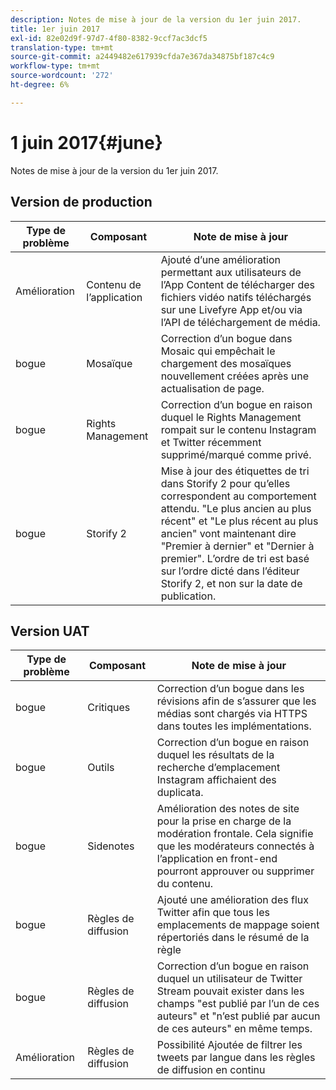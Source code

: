 ```yaml
---
description: Notes de mise à jour de la version du 1er juin 2017.
title: 1er juin 2017
exl-id: 82e02d9f-97d7-4f80-8382-9ccf7ac3dcf5
translation-type: tm+mt
source-git-commit: a2449482e617939cfda7e367da34875bf187c4c9
workflow-type: tm+mt
source-wordcount: '272'
ht-degree: 6%

---
```


# 1 juin 2017{#june}

Notes de mise à jour de la version du 1er juin 2017.

## Version de production

| **Type de problème** | **Composant** | **Note de mise à jour** |
|---|---|---|
| Amélioration | Contenu de l’application | Ajouté d’une amélioration permettant aux utilisateurs de l’App Content de télécharger des fichiers vidéo natifs téléchargés sur une Livefyre App et/ou via l’API de téléchargement de média. |
| bogue | Mosaïque | Correction d’un bogue dans Mosaic qui empêchait le chargement des mosaïques nouvellement créées après une actualisation de page. |
| bogue | Rights Management | Correction d’un bogue en raison duquel le Rights Management rompait sur le contenu Instagram et Twitter récemment supprimé/marqué comme privé. |
| bogue | Storify 2 | Mise à jour des étiquettes de tri dans Storify 2 pour qu’elles correspondent au comportement attendu. &quot;Le plus ancien au plus récent&quot; et &quot;Le plus récent au plus ancien&quot; vont maintenant dire &quot;Premier à dernier&quot; et &quot;Dernier à premier&quot;. L’ordre de tri est basé sur l’ordre dicté dans l’éditeur Storify 2, et non sur la date de publication. |

## Version UAT

| **Type de problème** | **Composant** | **Note de mise à jour** |
|---|---|---|
| bogue | Critiques | Correction d’un bogue dans les révisions afin de s’assurer que les médias sont chargés via HTTPS dans toutes les implémentations. |
| bogue | Outils | Correction d’un bogue en raison duquel les résultats de la recherche d’emplacement Instagram affichaient des duplicata. |
| bogue | Sidenotes | Amélioration des notes de site pour la prise en charge de la modération frontale. Cela signifie que les modérateurs connectés à l’application en front-end pourront approuver ou supprimer du contenu. |
| bogue | Règles de diffusion | Ajouté une amélioration des flux Twitter afin que tous les emplacements de mappage soient répertoriés dans le résumé de la règle |
| bogue | Règles de diffusion | Correction d’un bogue en raison duquel un utilisateur de Twitter Stream pouvait exister dans les champs &quot;est publié par l’un de ces auteurs&quot; et &quot;n’est publié par aucun de ces auteurs&quot; en même temps. |
| Amélioration | Règles de diffusion | Possibilité Ajoutée de filtrer les tweets par langue dans les règles de diffusion en continu |
